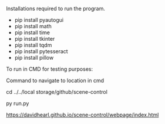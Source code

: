 Installations required to run the program.

- pip install pyautogui
- pip install math
- pip install time
- pip install tkinter
- pip install tqdm
- pip install pytesseract
- pip install pillow

To run in CMD for testing purposes:

Command to navigate to location in cmd

cd ../../local storage/github/scene-control

py run.py

https://davidhearl.github.io/scene-control/webpage/index.html